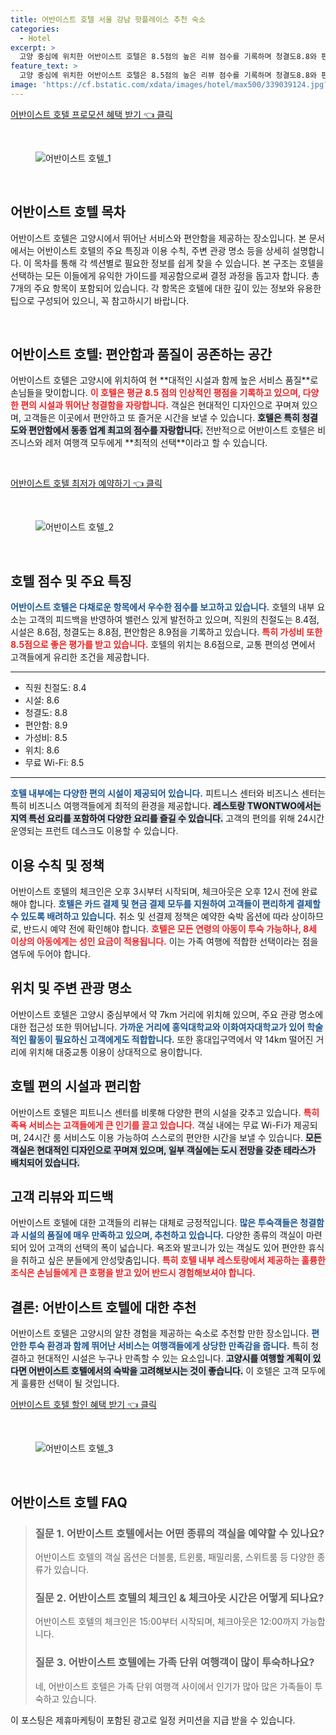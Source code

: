 ```yaml
---
title: 어반이스트 호텔 서울 강남 핫플레이스 추천 숙소
categories:
  - Hotel
excerpt: >
  고양 중심에 위치한 어반이스트 호텔은 8.5점의 높은 리뷰 점수를 기록하며 청결도8.8와 편안함8.9에서 특히 우수한 평가를 받았습니다. 공항과의 접근성 좋고 다양한 식사 옵션도 매력적입니다!
feature_text: >
  고양 중심에 위치한 어반이스트 호텔은 8.5점의 높은 리뷰 점수를 기록하며 청결도8.8와 편안함8.9에서 특히 우수한 평가를 받았습니다. 공항과의 접근성 좋고 다양한 식사 옵션도 매력적입니다!
image: 'https://cf.bstatic.com/xdata/images/hotel/max500/339039124.jpg?k=6ca0e2db8055294286dcc17d509dd12f9aea2a1efade960a35685587821d95d9&o=&hp=1'
---
```


<p><a class="modoo-button" href="https://tinyurl.com/27xmuxer" rel="nofollow noopener">어반이스트 호텔 프로모션 혜택 받기 👈 클릭</a></p><br/>
<figure class="image"><img alt="어반이스트 호텔_1" src="https://cf.bstatic.com/xdata/images/hotel/max1024x768/338214227.jpg?k=1c2f78f50d2f1cba3bcee5236b79c2260a31fbcd316267d4a57393c3913ae989&amp;o=&amp;hp=1"/></figure><br/>

<h2 data-ke-size="size26" id="어반이스트호텔목차">어반이스트 호텔 목차</h2>
<p data-ke-size="size16">어반이스트 호텔은 고양시에서 뛰어난 서비스와 편안함을 제공하는 장소입니다. 본 문서에서는 어반이스트 호텔의 주요 특징과 이용 수칙, 주변 관광 명소 등을 상세히 설명합니다. 이 목차를 통해 각 섹션별로 필요한 정보를 쉽게 찾을 수 있습니다. 본 구조는 호텔을 선택하는 모든 이들에게 유익한 가이드를 제공함으로써 결정 과정을 돕고자 합니다. 총 7개의 주요 항목이 포함되어 있습니다. 각 항목은 호텔에 대한 깊이 있는 정보와 유용한 팁으로 구성되어 있으니, 꼭 참고하시기 바랍니다.</p>
<p data-ke-size="size16"> </p>
<h2 data-ke-size="size23" id="어반이스트호텔소개">어반이스트 호텔: 편안함과 품질이 공존하는 공간</h2>
<p data-ke-size="size16">어반이스트 호텔은 고양시에 위치하여 현 **대적인 시설과 함께 높은 서비스 품질**로 손님들을 맞이합니다. <b><span style="color: #ee2323;">이 호텔은 평균 8.5 점의 인상적인 평점을 기록하고 있으며, 다양한 편의 시설과 뛰어난 청결함을 자랑합니다.</span></b> 객실은 현대적인 디자인으로 꾸며져 있으며, 고객들은 이곳에서 편안하고 또 즐거운 시간을 보낼 수 있습니다. <b><span style="background-color: #21538527;">호텔은 특히 청결도와 편안함에서 동종 업계 최고의 점수를 자랑합니다.</span></b> 전반적으로 어반이스트 호텔은 비즈니스와 레저 여행객 모두에게 **최적의 선택**이라고 할 수 있습니다.</p>
<p data-ke-size="size16"> </p>
<p><a class="modoo-button" href="https://tinyurl.com/27xmuxer" rel="nofollow noopener">어반이스트 호텔 최저가 예약하기 👈 클릭</a></p><br/>
<figure class="image"><img alt="어반이스트 호텔_2" src="https://cf.bstatic.com/xdata/images/hotel/max500/339039124.jpg?k=6ca0e2db8055294286dcc17d509dd12f9aea2a1efade960a35685587821d95d9&amp;o=&amp;hp=1"/></figure><br/>
<h2 data-ke-size="size23" id="호텔소개및특징">호텔 점수 및 주요 특징</h2>
<p data-ke-size="size16"><b><span style="color: #1a5490;">어반이스트 호텔은 다채로운 항목에서 우수한 점수를 보고하고 있습니다.</span></b> 호텔의 내부 요소는 고객의 피드백을 반영하여 밸런스 있게 발전하고 있으며, 직원의 친절도는 8.4점, 시설은 8.6점, 청결도는 8.8점, 편안함은 8.9점을 기록하고 있습니다. <b><span style="color: #ee2323;">특히 가성비 또한 8.5점으로 좋은 평가를 받고 있습니다.</span></b> 호텔의 위치는 8.6점으로, 교통 편의성 면에서 고객들에게 유리한 조건을 제공합니다.</p>
<hr contenteditable="false" data-ke-style="style5" data-ke-type="horizontalRule"/>
<ul data-ke-list-type="disc" style="list-style-type: disc;">
<li>직원 친절도: 8.4</li>
<li>시설: 8.6</li>
<li>청결도: 8.8</li>
<li>편안함: 8.9</li>
<li>가성비: 8.5</li>
<li>위치: 8.6</li>
<li>무료 Wi-Fi: 8.5</li>
</ul>
<hr contenteditable="false" data-ke-style="style5" data-ke-type="horizontalRule"/>
<p data-ke-size="size16"><b><span style="color: #1a5490;">호텔 내부에는 다양한 편의 시설이 제공되어 있습니다.</span></b> 피트니스 센터와 비즈니스 센터는 특히 비즈니스 여행객들에게 최적의 환경을 제공합니다. <b><span style="background-color: #21538527;">레스토랑 TWONTWO에서는 지역 특선 요리를 포함하여 다양한 요리를 즐길 수 있습니다.</span></b> 고객의 편의를 위해 24시간 운영되는 프런트 데스크도 이용할 수 있습니다.</p>
<h2 data-ke-size="size23" id="호텔이용수칙과정책">이용 수칙 및 정책</h2>
<p data-ke-size="size16">어반이스트 호텔의 체크인은 오후 3시부터 시작되며, 체크아웃은 오후 12시 전에 완료해야 합니다. <b><span style="color: #1a5490;">호텔은 카드 결제 및 현금 결제 모두를 지원하여 고객들이 편리하게 결제할 수 있도록 배려하고 있습니다.</span></b> 취소 및 선결제 정책은 예약한 숙박 옵션에 따라 상이하므로, 반드시 예약 전에 확인해야 합니다. <b><span style="color: #ee2323;">호텔은 모든 연령의 아동이 투숙 가능하나, 8세 이상의 아동에게는 성인 요금이 적용됩니다.</span></b> 이는 가족 여행에 적합한 선택이라는 점을 염두에 두어야 합니다.</p>
<h2 data-ke-size="size23" id="호텔주변관광명소">위치 및 주변 관광 명소</h2>
<p data-ke-size="size16">어반이스트 호텔은 고양시 중심부에서 약 7km 거리에 위치해 있으며, 주요 관광 명소에 대한 접근성 또한 뛰어납니다. <b><span style="color: #1a5490;">가까운 거리에 홍익대학교와 이화여자대학교가 있어 학술적인 활동이 필요하신 고객에게도 적합합니다.</span></b> 또한 홍대입구역에서 약 14km 떨어진 거리에 위치해 대중교통 이용이 상대적으로 용이합니다.</p>
<h2 data-ke-size="size26" id="호텔편의시설및편리함">호텔 편의 시설과 편리함</h2>
<p data-ke-size="size16">어반이스트 호텔은 피트니스 센터를 비롯해 다양한 편의 시설을 갖추고 있습니다. <b><span style="color: #ee2323;">특히 족욕 서비스는 고객들에게 큰 인기를 끌고 있습니다.</span></b> 객실 내에는 무료 Wi-Fi가 제공되며, 24시간 룸 서비스도 이용 가능하여 스스로의 편안한 시간을 보낼 수 있습니다. <b><span style="background-color: #21538527;">모든 객실은 현대적인 디자인으로 꾸며져 있으며, 일부 객실에는 도시 전망을 갖춘 테라스가 배치되어 있습니다.</span></b></p>
<h2 data-ke-size="size23" id="고객리뷰및피드백">고객 리뷰와 피드백</h2>
<p data-ke-size="size16">어반이스트 호텔에 대한 고객들의 리뷰는 대체로 긍정적입니다. <b><span style="color: #1a5490;">많은 투숙객들은 청결함과 시설의 품질에 매우 만족하고 있으며, 추천하고 있습니다.</span></b> 다양한 종류의 객실이 마련되어 있어 고객의 선택의 폭이 넓습니다. 욕조와 발코니가 있는 객실도 있어 편안한 휴식을 취하고 싶은 분들에게 안성맞춤입니다. <b><span style="color: #ee2323;">특히 호텔 내부 레스토랑에서 제공하는 훌륭한 조식은 손님들에게 큰 호평을 받고 있어 반드시 경험해보셔야 합니다.</span></b></p>
<h2 data-ke-size="size26" id="최종추천및결론">결론: 어반이스트 호텔에 대한 추천</h2>
<p data-ke-size="size16">어반이스트 호텔은 고양시의 알찬 경험을 제공하는 숙소로 추천할 만한 장소입니다. <b><span style="color: #1a5490;">편안한 투숙 환경과 함께 뛰어난 서비스는 여행객들에게 상당한 만족감을 줍니다.</span></b> 특히 청결하고 현대적인 시설은 누구나 만족할 수 있는 요소입니다. <b><span style="background-color: #21538527;">고양시를 여행할 계획이 있다면 어반이스트 호텔에서의 숙박을 고려해보시는 것이 좋습니다.</span></b> 이 호텔은 고객 모두에게 훌륭한 선택이 될 것입니다.</p>

<p><a class="modoo-button" href="https://tinyurl.com/27xmuxer" rel="nofollow noopener">어반이스트 호텔 할인 혜택 받기 👈 클릭</a></p><br>

<figure class="image"><img src="https://cf.bstatic.com/xdata/images/hotel/max500/339039130.jpg?k=44663ba8fd651952501329c2f10a4b7d80efc131ac8b1c7c5407ee9967ac640c&o=&hp=1" alt="어반이스트 호텔_3"></figure><br>
<h2 id="어반이스트 호텔_FAQ">어반이스트 호텔 FAQ</h2>
<div itemscope="" itemtype="https://schema.org/FAQPage"> <blockquote> <div itemscope="" itemprop="mainEntity" itemtype="https://schema.org/Question"> <h3 id="질문_1" itemprop="name">질문 1. 어반이스트 호텔에서는 어떤 종류의 객실을 예약할 수 있나요?</h3> <div itemscope="" itemprop="acceptedAnswer" itemtype="https://schema.org/Answer"> <span itemprop="text"> <p>어반이스트 호텔의 객실 옵션은 더블룸, 트윈룸, 패밀리룸, 스위트룸 등 다양한 종류가 있습니다.</p> </span> </div> </div> <div itemscope="" itemprop="mainEntity" itemtype="https://schema.org/Question"> <h3 id="질문_2" itemprop="name">질문 2. 어반이스트 호텔의 체크인 & 체크아웃 시간은 어떻게 되나요?</h3> <div itemscope="" itemprop="acceptedAnswer" itemtype="https://schema.org/Answer"> <span itemprop="text"> <p>어반이스트 호텔의 체크인은 15:00부터 시작되며, 체크아웃은 12:00까지 가능합니다.</p> </span> </div> </div> <div itemscope="" itemprop="mainEntity" itemtype="https://schema.org/Question"> <h3 id="질문_3" itemprop="name">질문 3. 어반이스트 호텔에는 가족 단위 여행객이 많이 투숙하나요?</h3> <div itemscope="" itemprop="acceptedAnswer" itemtype="https://schema.org/Answer"> <span itemprop="text"> <p>네, 어반이스트 호텔은 가족 단위 여행객 사이에서 인기가 많아 많은 가족들이 투숙하고 있습니다.</p> </span> </div> </div> </blockquote> </div><p>이 포스팅은 제휴마케팅이 포함된 광고로 일정 커미션을 지급 받을 수 있습니다.</p>

